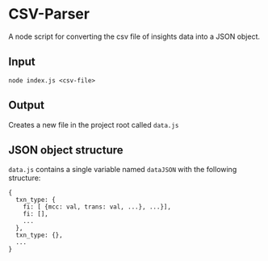 # CSV-Parser

A node script for converting the csv file of insights data into a JSON object. 

## Input

```
node index.js <csv-file>
```

## Output 
Creates a new file in the project root called ```data.js```

## JSON object structure

```data.js``` contains a single variable named ```dataJSON``` with the following structure:

```
{
  txn_type: {
    fi: [ {mcc: val, trans: val, ...}, ...}],
    fi: [],
    ...
  },
  txn_type: {},
  ...
}
```

